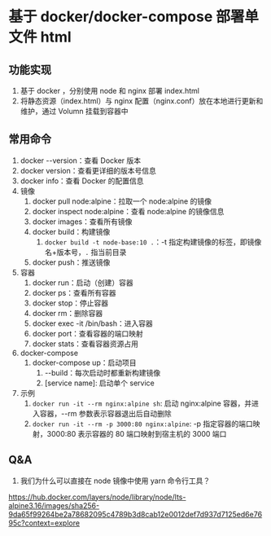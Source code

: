 # 基于 docker/docker-compose 部署单文件 html

## 功能实现

1. 基于 docker ，分别使用 node 和 nginx 部署 index.html
2. 将静态资源（index.html）与 nginx 配置（nginx.conf）放在本地进行更新和维护，通过 Volumn 挂载到容器中

## 常用命令

1.  docker --version：查看 Docker 版本
2.  docker version：查看更详细的版本号信息
3.  docker info：查看 Docker 的配置信息
4.  镜像
    1.  docker pull node:alpine：拉取一个 node:alpine 的镜像
    2.  docker inspect node:alpine：查看 node:alpine 的镜像信息
    3.  docker images：查看所有镜像
    4.  docker build：构建镜像
        1.  `docker build -t node-base:10 .`：-t 指定构建镜像的标签，即镜像名+版本号，`.` 指当前目录
    5.  docker push：推送镜像
5.  容器
    1.  docker run：启动（创建）容器
    2.  docker ps：查看所有容器
    3.  docker stop：停止容器
    4.  docker rm：删除容器
    5.  docker exec -it /bin/bash：进入容器
    6.  docker port：查看容器的端口映射
    7.  docker stats：查看容器资源占用
6.  docker-compose
    1.  docker-compose up：启动项目
        1.  --build：每次启动时都重新构建镜像
        2.  [service name]: 启动单个 service
7.  示例
    1.  `docker run -it --rm nginx:alpine sh`: 启动 nginx:alpine 容器，并进入容器，--rm 参数表示容器退出后自动删除
    2.  `docker run -it --rm -p 3000:80 nginx:alpine`: -p 指定容器的端口映射，3000:80 表示容器的 80 端口映射到宿主机的 3000 端口

## Q&A

1. 我们为什么可以直接在 node 镜像中使用 yarn 命令行工具？

https://hub.docker.com/layers/node/library/node/lts-alpine3.16/images/sha256-9da65f99264be2a78682095c4789b3d8cab12e0012def7d937d7125ed6e7695c?context=explore
